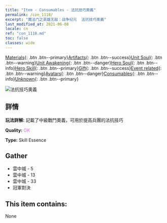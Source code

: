 ```yaml
---
title: "Item - Consumables - 法抗技巧奧義"
permalink: /con_1118/
excerpt: "魔法门之英雄无敌：战争纪元  法抗技巧奧義"
last_modified_at: 2021-06-08
locale: cn
ref: "con_1118.md"
toc: false
classes: wide
---
```

 [Materials](/ItemsCN/){: .btn .btn--primary}[Artifacts](/ItemsCN/Artifacts/){: .btn .btn--success}[Unit Soul](/ItemsCN/UnitSoul/){: .btn .btn--warning}[Unit Awakening](/ItemsCN/UnitAwakening/){: .btn .btn--danger}[Hero Soul](/ItemsCN/HeroSoul/){: .btn .btn--info}[Hero Skill](/ItemsCN/HeroSkill/){: .btn .btn--primary}[Gift](/ItemsCN/Gift/){: .btn .btn--success}[Event related](/ItemsCN/Events/){: .btn .btn--warning}[Avatars](/ItemsCN/Avatars/){: .btn .btn--danger}[Consumables](/ItemsCN/Consumables/){: .btn .btn--info}[Unknown](/ItemsCN/Unknown/){: .btn .btn--primary}

 ![法抗技巧奧義](/images/t/i_7009.png)

## 詳情
 **玩法詳解:** 記載了中級戰鬥奧義，可用於提高兵團的法抗技巧

 **Quality:** <span style="color: #DA70D6">OK</span>

 **Type:** Skill Essence

## Gather

*    雲中城 - 5 
*    雲中城 - 13 
*    雲中城 - 33 
*    冠軍對決 

## This item contains:

  None

